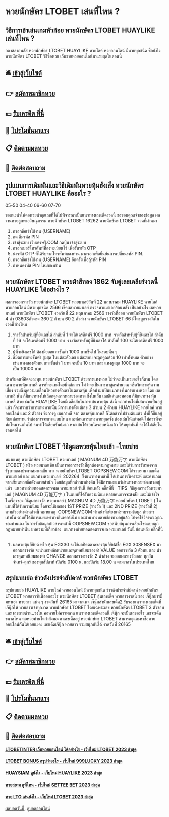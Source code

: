 # หวยนักษัตร LTOBET เล่นที่ไหน ?
## วิธีการเข้าเล่นเกมหัวก้อย หวยนักษัตร LTOBET HUAYLIKE เล่นที่ไหน ?
กองสลากพลัส หวยนักษัตร LTOBET HUAYLIKE หวยไลค์ หวยออนไลน์ มีหวยทุกชนิด ซื้อยังไง หวยนักษัตร LTOBET วิธีซื้อหวย เว็บขายหวยออนไลน์มาแรงสุดในตอนนี้

## 🛎 [เข้าสู่เว็บไซต์](https://bit.ly/3BG5bNw)
## 👉 [สมัครสมาชิกหวย](https://bit.ly/3BG5bNw)
## 💵 [รับเครดิต ที่นี่](https://bit.ly/3C3mvgS)
## 👑 [โปรโมชั่นมาแรง](https://bit.ly/3C3mvgS)
## 📋 [ติดตามผลหวย](https://bit.ly/3C3mvgS)
## 📱 [ติดต่อสอบถาม](https://bit.ly/3C3mvgS)

## รูปแบบการเดิมพันและวิธีเดิมพันหวยหุ้นฮั่งเส็ง หวยนักษัตร LTOBET HUAYLIKE คืออะไร ?
05-50
04-40
06-60
07-70

ขอแนะนำให้คอหวยนำชุดเลขที่ได้ไปพิจารณาเป็นแนวทางเลขเด็ดงวดนี้
ขอขอบคุณเจ้าของข้อมูล
ผลงานหวยลูกพาอวิษณุกรรม หวยนักษัตร LTOBET 16262 หวยนักษัตร LTOBET งวดที่ผ่านมา
1. กรอกชื่อเข้าใช้งาน (USERNAME)
2. กด ลืมรหัส PIN
3. เข้าสู่ระบบ เว็บเศรษฐี.COM กดปุ่ม เข้าสู่ระบบ
4. กรอกเบอร์โทรศัพท์ที่ลงทะเบียนไว้ เพื่อรับรหัส OTP
5. นำรหัส OTP ที่ได้รับจากโทรศัพท์ของท่าน มากรอกเพื่อยืนยันการเปลี่ยนรหัส PIN.
6. กรอกชื่อเข้าใช้งาน (USERNAME) อีกครั้งเพื่อกู้รหัส PIN
7. กำหนดรหัส PIN ใหม่ของท่าน

## หวยนักษัตร LTOBET หวยม้าสีทอง 1862 จับคู่เลขเคลียร์งวดนี้ HUAYLIKE ได้อย่างไร ?
ผลการออกรางวัล หวยนักษัตร LTOBET หวยมาเลย์วันที่ 22 พฤษภาคม HUAYLIKE หวยไลค์ หวยออนไลน์ มีหวยทุกชนิด 2566 เช็คผลหวยมาเลย์ ตรวจหวยมาเลย์ย้อนหลัง
เป็นอย่างไร ผลหวยมาเลย์ หวยนักษัตร LTOBET งวดวันที่ 22 พฤษภาคม 2566 รางวัลที่ออก หวยนักษัตร LTOBET 4 ตัว 03603ตัวตรง 360 2 ตัวบน 60 2 ตัวล่าง หวยนักษัตร LTOBET 66 มีใครถูกรางวัลในงวดนี้บ้างไหม
1. รางวัลสำหรับผู้ที่ยิงเลขได้ ลำดับที่ 1 จะได้เครดิตฟรี 1000 บาท  รางวัลสำหรับผู้ที่ยิงเลขได้ ลำดับที่ 16 จะได้เครดิตฟรี 1000 บาท  รางวัลสำหรับผู้ที่ยิงเลขได้ ลำดับที่ 100 จะได้เครดิตฟรี 1000 บาท
2. ผู้ที่จะยิงเลขได้ ต้องมียอดแทงขั้นต่ำ 1000 บาทขึ้นไป ในรอบนั้น ๆ
3. ลิมิตการแทงขั้นต่ำ สูงสุด ในแต่ละตัวเลข แต่ละรอบ จะถูกคูณด้วย 10 เท่าทั้งหมด ตัวอย่างเช่น แทงสองตัวบน แทงขั้นต่ำ 1 บาท จะเป็น 10 บาท และ แทงสูงสุด 1000 บาท จะเป็น 10000 บาท

สำหรับคนที่คิดจะลงทุน หวยนักษัตร LTOBET ด้วยการแทงหวย ไม่ว่าจะเป็นหวยอะไรก็ตาม โดยเฉพาะหวยหุ้นเกาหลี ควรที่จะแทงโดยมีหลักการ ไม่ว่าจะเป็นการหาสูตรคำนวณ หรือวิเคราะห์ความเสี่ยง รวมถึงดูความเคลื่อนไหวของตัวเลขในตลาดหุ้น เพื่อนำมาเป็นแนวทางในการแทงหวย โดย ผลเกาหลี นั้น ก็มีแนวทางให้เลือกดูหลากหลายช่องทาง ซึ่งในเว็บ เลขดีเด่นดอทคอม ก็มีแนวทาง หุ้นเกาหลี ด้วยเช่นกัน HUAYLIKE โดยมีเคล็ดลับในการเล่นหวยหุ้น ดังนี้
หากท่านใดที่เล่นหวยเป็นอยู่แล้ว ก็จะทราบว่าการแทงหวยนั้น มีการแทงตั้งแต่เลข 3 ตัวบน 2 ตัวบน HUAYLIKE หวยไลค์ หวยออนไลน์ และ 2 ตัวล่าง ซึ่งการดู ผลเกาหลี จาก ตลาดหุ้นเกาหลี ก็ได้กล่าวไปข้างต้นแล้ว ทั้งนี้ก็ขึ้นอยู่กับแต่ละท่าน ว่าต้องการจะแทงแบบไหน และก่อนการแทงหวยทุกครั้ง ต้องเล่นให้แต่พอดี ไม่ควรที่จะหักโหมจนเกินไป จนทำให้เสียทรัพย์มาก หากเล่นได้รอบใดรอบหนึ่งแล้ว ให้หยุดทันที จะได้ไม่เสียในรอบต่อไป

## หวยนักษัตร LTOBET วิธีดูผลหวยหุ้นไทยเช้า -ไทยบ่าย
หมายเหตุ หวยนักษัตร LTOBET หวยมาเลย์ ( MAGNUM 4D 万能万字 หวยนักษัตร LTOBET ) หรือ หวยมาเลเซีย เป็นการออกรางวัลที่ถูกต้องตามกฎหมาย และได้รับการรับรองจากรัฐบาลของประเทศมาเลเชีย
ทาง หวยนักษัตร LTOBET OOPSNEW.COM ได้รวบรวม เลขเด็ดหวยมาเลย์ และ แนวทางหวยมาเลย์  202264  ซึ่งแนวทางเหล่านี้ ได้ผ่านการวิเคราะห์ และคำนวณจากเซียนหวยชื่อดังหลายสำนัก โดยข้อมูลที่กล่าวมาข่างต้น ได้มีการเผยแพร่ผ่านทางหลายช่องทางอยู่แล้ว
 แนวทางถ่ายทอดสดตรวจผล หวยมาเลย์ วันนี้ ย้อนหลัง คลิ๊กที่นี่  
TIPS  วิธีดูผลรางวัลหวยมาเลย์ ( MAGNUM 4D 万能万字 ) ในแบบที่ได้รับความนิยม
หลายคนอาจจะสงสัย และไม่เข้าใจ ในเรื่องของ วิธีดูผลรางวัล หวยมาเลย์ ( MAGNUM 4D 万能万字 หวยนักษัตร LTOBET ) ในแบบที่ได้รับความนิยม โดยจะใช้ผลของ 1ST PRIZE (รางวัล 1) และ 2ND PRIZE (รางวัลที่ 2) ตามตัวอย่างด่านล่างนี้
หมายเหตุ  OOPSNEW.COM ทำหน้าที่เพียงแค่รวบรวมข้อมูล ข่าวสาร เท่านั้น ตามที่ได้มีการเผยแพร่ทางอินเตอร์เน็ท และผ่านทางหลายช่องทางอยู่แล้ว โปรดใช้วิจารณญาณของท่านเอง ในการรับข้อมูลข่าวสารเหล่านี้ OOPSNEW.COM ขอสนับสนุนการเสี่ยงโชคแบบถูกกฎหมายเท่านั้น
บทความที่เกี่ยวข้อง
 แนวทางถ่ายทอดสดตรวจผล หวยมาเลย์ วันนี้ ย้อนหลัง คลิ๊กที่นี่  
1. ผลหวยหุ้นอียิปต์ หรือ หุ้น EGX30 จะใช้ผลปิดตลาดของหุ้นอียิปต์ชื่อ EGX 30SENSEX มาออกผลรางวัล จะนำเลขหลักหน่วยเเละจุดทศนิยมของค่า VALUE ออกรางวัล 3 ตัวบน เเละ นำเลขจุดทศนิยมของค่า CHANGE ออกผลรางรางวัล 2 ตัวล่าง จะออกผลรางวัลออก ทุกวัน จันทร์-ศุกร์ ของทุกสัปดาห์ เปิดรับ 0100 น. และปิดรับ 18.00 น ตามเวลาในประเทศไทย

## สรุปแบบย่อ ข่าวดังประจำสัปดาห์ หวยนักษัตร LTOBET
สรุปแบบย่อ HUAYLIKE หวยไลค์ หวยออนไลน์ มีหวยทุกชนิด ข่าวดังประจำสัปดาห์ หวยนักษัตร LTOBET หวยลาววันนี้ออกอะไร หวยนักษัตร LTOBET ลุ้นเลขเด็ด หวยลาวงวดนี้ ของ เจ๊นุ๊กบารมีมหาเฮง หวยลาว แม่น ๆ งวดวันที่ 26165 มาจากเพจ เจ๊นุ๊กสำนักเลขเด็ด2 รับรองแนวทางเลขเด็ดที่เจ๊นุ๊กให้ หวยลาวเข้าทุกงวด หวยนักษัตร LTOBET โดยเฉพาะเลข หวยนักษัตร LTOBET 3 ตัวชอบและ เลขสายด่วน..วงใน คอหวยไม่ควรพลาด แนวทางเลขเด็ดงวดนี้ เจ๊นุ๊ก จะเป็นเลขอะไร เลขจะเด็ดขนาดไหน คอหวยท่านใดกำลังมองหาเลขเด็ดอยู่ หวยนักษัตร LTOBET สามารถดูและหาซื้อหวยออนไลน์กันได้เลยนะคะ
เลขเด็ดเจ๊นุ๊ก หวยลาว รวมสนุกกันได้ งวดวันที่ 26165

## 🛎 [เข้าสู่เว็บไซต์](https://bit.ly/3BG5bNw)
## 👉 [สมัครสมาชิกหวย](https://bit.ly/3BG5bNw)
## 💵 [รับเครดิต ที่นี่](https://bit.ly/3C3mvgS)
## 👑 [โปรโมชั่นมาแรง](https://bit.ly/3C3mvgS)
## 📋 [ติดตามผลหวย](https://bit.ly/3C3mvgS)
## 📱 [ติดต่อสอบถาม](https://bit.ly/3C3mvgS)

#### [LTOBETINTER เว็บหวยออนไลน์ ได้อย่างไร - เว็บใหม่ LTOBET 2023 ล่าสุด](https://atom.io/themes/ltobetinter%20เว็บหวยออนไลน์%20ได้อย่างไร%20-%20เว็บใหม่%20ltobet%202023%20ล่าสุด)
#### [LTOBET BONUS สรุปว่าอะไร - เว็บใหม่ 999LUCKY 2023 ล่าสุด](https://atom.io/themes/ltobet%20bonus%20สรุปว่าอะไร%20-%20เว็บใหม่%20999lucky%202023%20ล่าสุด)
#### [HUAYSIAM ดูยังไง - เว็บใหม่ HUAYLIKE 2023 ล่าสุด](https://atom.io/themes/huaysiam%20ดูยังไง%20-%20เว็บใหม่%20huaylike%202023%20ล่าสุด)
#### [หวยสยาม ดูที่ไหน - เว็บใหม่ SETTEE BET 2023 ล่าสุด](https://atom.io/themes/หวยสยาม%20ดูที่ไหน%20-%20เว็บใหม่%20settee%20bet%202023%20ล่าสุด)
#### [หวย LTO เล่นยังไง - เว็บใหม่ LTOBET 2023 ล่าสุด](https://atom.io/themes/หวย%20lto%20เล่นยังไง%20-%20เว็บใหม่%20ltobet%202023%20ล่าสุด)

[ผลบอลวันนี้](https://siamsport.tv "ผลบอลวันนี้"), [ดูบอลออนไลน์](https://siamsport.tv/ดูบอลสด "ดูบอลออนไลน์")